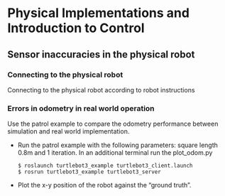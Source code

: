 # Physical Implementations and Introduction to Control

## Sensor inaccuracies in the physical robot
### Connecting to the physical robot
Connecting to the physical robot according to robot instructions

### Errors in odometry in real world operation
Use the patrol example to compare the odometry performance between simulation and real world implementation.

- Run the patrol example with the following parameters: square length 0.8m and 1 iteration. In an additional terminal run the plot\_odom.py
    ```
    $ roslaunch turtlebot3_example turtlebot3_client.launch
    $ rosrun turtlebot3_example turtlebot3_server
    ```
- Plot the x-y position of the robot against the “ground truth”.
